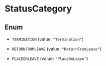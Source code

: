 

# StatusCategory

## Enum


* `TERMINATION` (value: `"Termination"`)

* `RETURNFROMLEAVE` (value: `"ReturnFromLeave"`)

* `PLACEONLEAVE` (value: `"PlaceOnLeave"`)



